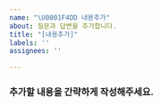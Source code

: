 ```yaml
---
name: "\U0001F4DD 내용추가"
about: 질문과 답변을 추가합니다.
title: "[내용추가]"
labels: ''
assignees: ''

---
```


### 추가할 내용을 간략하게 작성해주세요.

